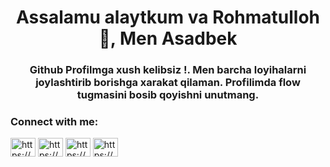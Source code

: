 <h1 align="center">Assalamu alaytkum va Rohmatulloh 👋, Men Asadbek</h1>
<h3 align="center">Github Profilmga xush kelibsiz !. Men barcha loyihalarni joylashtirib borishga xarakat qilaman. Profilimda flow tugmasini bosib qoyishni unutmang.</h3>

<h3 align="left">Connect with me:</h3>
<p align="left">
<a href="https://linkedin.com/in/https://www.linkedin.com/in/asadbek-qulboyev-091047260/" target="blank"><img align="center" src="https://raw.githubusercontent.com/rahuldkjain/github-profile-readme-generator/master/src/images/icons/Social/linked-in-alt.svg" alt="https://www.linkedin.com/in/asadbek-qulboyev-091047260/" height="30" width="40" /></a>
<a href="https://fb.com/https://www.facebook.com/profile.php?id=100073674466427&sk" target="blank"><img align="center" src="https://raw.githubusercontent.com/rahuldkjain/github-profile-readme-generator/master/src/images/icons/Social/facebook.svg" alt="https://www.facebook.com/profile.php?id=100073674466427&sk" height="30" width="40" /></a>
<a href="https://instagram.com/https://www.instagram.com/asadbekqulboyev/" target="blank"><img align="center" src="https://raw.githubusercontent.com/rahuldkjain/github-profile-readme-generator/master/src/images/icons/Social/instagram.svg" alt="https://www.instagram.com/asadbekqulboyev/" height="30" width="40" /></a>
<a href="https://www.youtube.com/c/https://www.youtube.com/@front_ment" target="blank"><img align="center" src="https://raw.githubusercontent.com/rahuldkjain/github-profile-readme-generator/master/src/images/icons/Social/youtube.svg" alt="https://www.youtube.com/@front_ment" height="30" width="40" /></a>
</p>
